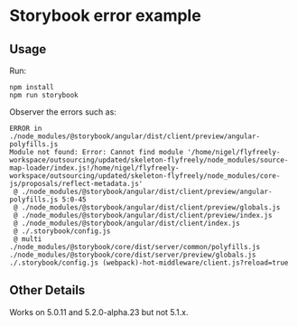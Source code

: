 # Storybook error example

## Usage

Run:

```
npm install
npm run storybook
```

Observer the errors such as:

```
ERROR in ./node_modules/@storybook/angular/dist/client/preview/angular-polyfills.js
Module not found: Error: Cannot find module '/home/nigel/flyfreely-workspace/outsourcing/updated/skeleton-flyfreely/node_modules/source-map-loader/index.js!/home/nigel/flyfreely-workspace/outsourcing/updated/skeleton-flyfreely/node_modules/core-js/proposals/reflect-metadata.js'
 @ ./node_modules/@storybook/angular/dist/client/preview/angular-polyfills.js 5:0-45
 @ ./node_modules/@storybook/angular/dist/client/preview/globals.js
 @ ./node_modules/@storybook/angular/dist/client/preview/index.js
 @ ./node_modules/@storybook/angular/dist/client/index.js
 @ ./.storybook/config.js
 @ multi ./node_modules/@storybook/core/dist/server/common/polyfills.js ./node_modules/@storybook/core/dist/server/preview/globals.js ./.storybook/config.js (webpack)-hot-middleware/client.js?reload=true

```

## Other Details

Works on 5.0.11 and 5.2.0-alpha.23 but not 5.1.x.
